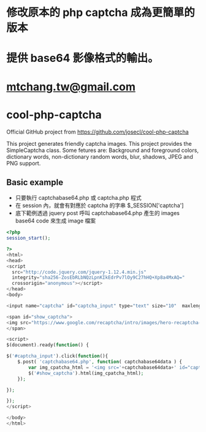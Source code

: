 # 修改原本的 php captcha 成為更簡單的版本
# 提供 base64 影像格式的輸出。
# mtchang.tw@gmail.com


# cool-php-captcha
Official GitHub project from https://github.com/josecl/cool-php-captcha

This project generates friendly captcha images. This project provides the SimpleCaptcha class.
Some fetures are: Background and foreground colors, dictionary words, non-dictionary random words, blur, shadows, JPEG and PNG support.


Basic example
-------------

* 只要執行 captchabase64.php 或 captcha.php 程式
* 在  session 內，就會有對應於 captcha 的字串 $_SESSION['captcha']
* 底下範例透過 jquery post 呼叫 captchabase64.php 產生的 images base64 code 來生成 image 檔案

```php
<?php
session_start();

?>
<html>
<head>
<script
  src="http://code.jquery.com/jquery-1.12.4.min.js"
  integrity="sha256-ZosEbRLbNQzLpnKIkEdrPv7lOy9C27hHQ+Xp8a4MxAQ="
  crossorigin="anonymous"></script>
</head>
<body>

<input name="captcha" id="captcha_input" type="text" size="10"  maxlength="4">

<span id="show_captcha">
<img src="https://www.google.com/recaptcha/intro/images/hero-recaptcha-demo.gif" id="captcha"  height="20" width="65" >
</span>

<script>
$(document).ready(function() {

$('#captcha_input').click(function(){
	$.post( 'captchabase64.php', function( captchabase64data ) {
		var img_cpatcha_html = '<img src='+captchabase64data+' id="captcha"  height="20" width="58" >';
		$('#show_captcha').html(img_cpatcha_html);
	});

});

});
</script>

</body>
</html>
```



